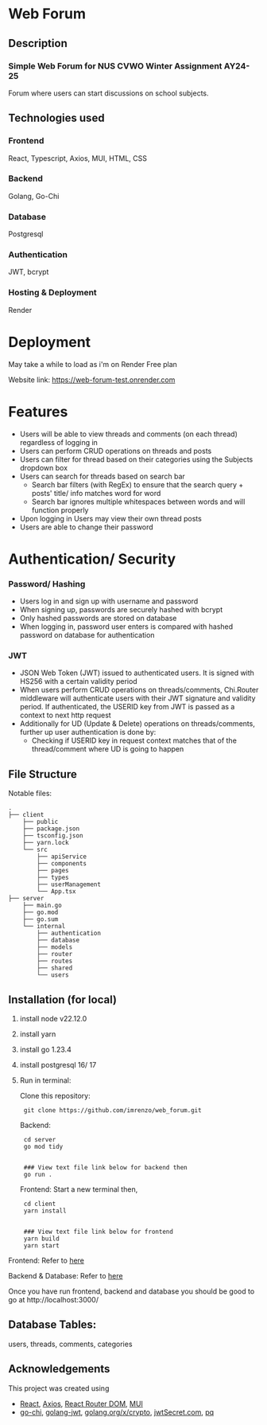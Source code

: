 # Web Forum

## Description
### Simple Web Forum for NUS CVWO Winter Assignment AY24-25
Forum where users can start discussions on school subjects.

## Technologies used
### Frontend
React, Typescript, Axios, MUI, HTML, CSS
### Backend
Golang, Go-Chi
### Database
Postgresql
### Authentication
JWT, bcrypt
### Hosting & Deployment
Render

# Deployment
May take a while to load as i'm on Render Free plan

Website link: https://web-forum-test.onrender.com

# Features
- Users will be able to view threads and comments (on each thread) regardless of logging in
- Users can perform CRUD operations on threads and posts
- Users can filter for thread based on their categories using the Subjects dropdown box
- Users can search for threads based on search bar
    - Search bar filters (with RegEx) to ensure that the search query + posts' title/ info matches word for word
    - Search bar ignores multiple whitespaces between words and will function properly
- Upon logging in Users may view their own thread posts
- Users are able to change their password

# Authentication/ Security

### Password/ Hashing
- Users log in and sign up with username and password
- When signing up, passwords are securely hashed with bcrypt
- Only hashed passwords are stored on database
- When logging in, password user enters is compared with hashed password on database for authentication

### JWT
- JSON Web Token (JWT) issued to authenticated users. It is signed with HS256 with a certain validity period
- When users perform CRUD operations on threads/comments, Chi.Router middleware will authenticate users with their JWT signature and validity period. If authenticated, the USERID key from JWT is passed as a context to next http request
- Additionally for UD (Update & Delete) operations on threads/comments, further up user authentication is done by:
  - Checking if USERID key in request context matches that of the thread/comment where UD is going to happen

## File Structure
Notable files:
```
.
├── client
    ├── public
    ├── package.json
    ├── tsconfig.json
    ├── yarn.lock
    └── src
        ├── apiService       
        ├── components
        ├── pages
        ├── types
        ├── userManagement
        └── App.tsx
├── server
    ├── main.go
    ├── go.mod
    ├── go.sum
    └── internal
        ├── authentication
        ├── database
        ├── models
        ├── router
        ├── routes
        ├── shared
        └── users
```

## Installation (for local)
1. install node v22.12.0
2. install yarn
3. install go 1.23.4
4. install postgresql 16/ 17
5. Run in terminal:

    Clone this repository:
    
        git clone https://github.com/imrenzo/web_forum.git

    Backend:   
    
        cd server
        go mod tidy
        
        
        ### View text file link below for backend then
        go run .

    Frontend: Start a new terminal then,

        cd client
        yarn install


        ### View text file link below for frontend
        yarn build
        yarn start

Frontend: Refer to [here](./client.txt)

Backend & Database: Refer to [here](./database.txt)

Once you have run frontend, backend and database you should be good to go at http://localhost:3000/

## Database Tables:
users, threads, comments, categories

## Acknowledgements
This project was created using 
- [React](https://reactjs.org/), [Axios](https://axios-http.com/), [React Router DOM](https://reactrouter.com/), [MUI](https://mui.com/)
- [go-chi](https://github.com/go-chi/chi), [golang-jwt](https://github.com/golang-jwt), 
[golang.org/x/crypto](https://pkg.go.dev/golang.org/x/crypto), [jwtSecret.com](https://jwtsecret.com/generate), [pq](https://github.com/lib/pq)